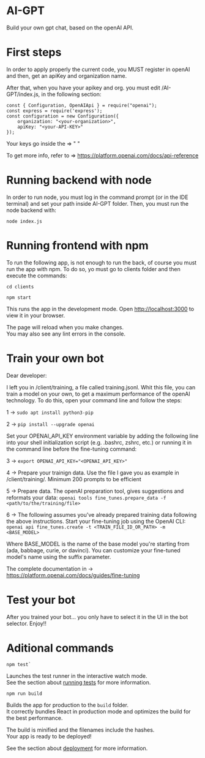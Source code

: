 # AI-GPT
Build your own gpt chat, based on the openAI API.
 
# First steps

In order to apply properly the current code, you MUST register in openAI
and then, get an apiKey and organization name.

After that, when you have your apikey and org. you must edit /AI-GPT/index.js, in the following section:

```
const { Configuration, OpenAIApi } = require("openai");
const express = require('express');
const configuration = new Configuration({
    organization: "<your-organization>",
    apiKey: "<your-API-KEY>"
});
```

Your keys go inside the => " "

To get more info, refer to => https://platform.openai.com/docs/api-reference 

# Running backend with node

In order to run node, you must log in the command prompt (or in the IDE terminal) and 
set your path inside AI-GPT folder. Then, you must run the node backend with:

```
node index.js
```

#  Running frontend with npm

To run the following app, is not enough to run the back, 
of course you must run the app with npm. To do so, yo must go to clients folder and then execute the commands:

```
cd clients
```

```
npm start
```

This runs the app in the development mode.
Open [http://localhost:3000](http://localhost:3000) to view it in your browser.

The page will reload when you make changes.\
You may also see any lint errors in the console.


# Train your own bot

Dear developer:

I left you in /client/training, a file called training.jsonl.
Whit this file, you can train a model on your own, to get a maximum performance of the openAI technology.
To do this, open your command line and follow the steps:

1 -> `sudo apt install python3-pip`

2 -> `pip install --upgrade openai`

Set your OPENAI_API_KEY environment variable by adding the following line into your shell initialization script (e.g. .bashrc, zshrc, etc.) or running it in the command line before the fine-tuning command:

3 -> `export OPENAI_API_KEY="<OPENAI_API_KEY>"`

4 -> Prepare your trainign data. Use the file I gave you as example in /client/training/. Minimum 200 prompts to
be efficient

5 -> Prepare data. The openAI preparation tool, gives suggestions and reformats your data:
`openai tools fine_tunes.prepare_data -f <path/to/the/training/file>`

6 -> The following assumes you've already prepared training data following the above instructions. Start your fine-tuning job using the OpenAI CLI:
`openai api fine_tunes.create -t <TRAIN_FILE_ID_OR_PATH> -m <BASE_MODEL>`

Where BASE_MODEL is the name of the base model you're starting from (ada, babbage, curie, or davinci). You can customize your fine-tuned model's name using the suffix parameter.

The complete documentation in -> https://platform.openai.com/docs/guides/fine-tuning 

# Test your bot

After you trained your bot... you only have to select it in the UI in the bot selector.
Enjoy!!

# Aditional commands  

```
npm test`
```

Launches the test runner in the interactive watch mode.\
See the section about [running tests](https://facebook.github.io/create-react-app/docs/running-tests) for more information.

```
npm run build
```

Builds the app for production to the `build` folder.\
It correctly bundles React in production mode and optimizes the build for the best performance.

The build is minified and the filenames include the hashes.\
Your app is ready to be deployed!

See the section about [deployment](https://facebook.github.io/create-react-app/docs/deployment) for more information.
